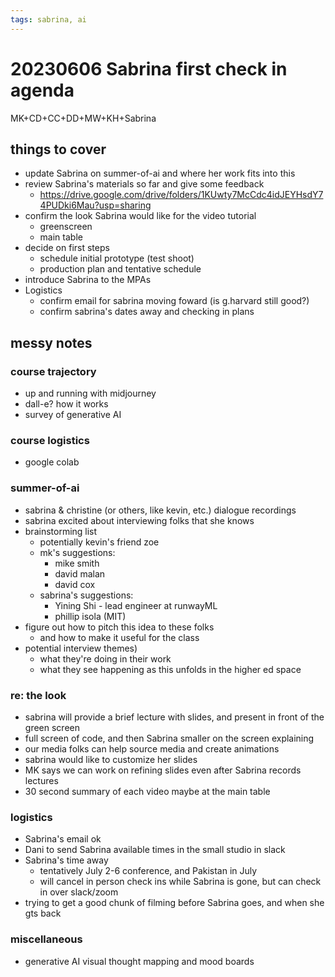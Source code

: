 ```yaml
---
tags: sabrina, ai
---
```


# 20230606 Sabrina first check in agenda
MK+CD+CC+DD+MW+KH+Sabrina
## things to cover
* update Sabrina on summer-of-ai and where her work fits into this
* review Sabrina's materials so far and give some feedback
    * https://drive.google.com/drive/folders/1KUwty7McCdc4idJEYHsdY74PUDki6Mau?usp=sharing
* confirm the look Sabrina would like for the video tutorial
    * greenscreen
    * main table
* decide on first steps
    * schedule initial prototype (test shoot)
    * production plan and tentative schedule
* introduce Sabrina to the MPAs
* Logistics
    * confirm email for sabrina moving foward (is g.harvard still good?)
    * confirm sabrina's dates away and checking in plans

## messy notes

### course trajectory

- up and running with midjourney
- dall-e? how it works
- survey of generative AI

### course logistics
- google colab

### summer-of-ai
* sabrina & christine (or others, like kevin, etc.) dialogue recordings
* sabrina excited about interviewing folks that she knows
* brainstorming list
    * potentially kevin's friend zoe
    * mk's suggestions:
        * mike smith
        * david malan
        * david cox
    * sabrina's suggestions:
        * Yining Shi - lead engineer at runwayML
        * phillip isola (MIT)
* figure out how to pitch this idea to these folks
    * and how to make it useful for the class
* potential interview themes)
    * what they're doing in their work
    * what they see happening as this unfolds in the higher ed space

### re: the look
* sabrina will provide a brief lecture with slides, and present in front of the green screen
* full screen of code, and then Sabrina smaller on the screen explaining
* our media folks can help source media and create animations
* sabrina would like to customize her slides
* MK says we can work on refining slides even after Sabrina records lectures
* 30 second summary of each video maybe at the main table

### logistics
* Sabrina's email ok
* Dani to send Sabrina available times in the small studio in slack
* Sabrina's time away
    * tentatively July 2-6 conference, and Pakistan in July
    * will cancel in person check ins while Sabrina is gone, but can check in over slack/zoom
* trying to get a good chunk of filming before Sabrina goes, and when she gts back

### miscellaneous
* generative AI visual thought mapping and mood boards